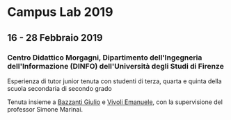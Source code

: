 # Campus Lab 2019 

## 16 - 28 Febbraio 2019
### Centro Didattico Morgagni, Dipartimento dell'Ingegneria dell'Informazione (DINFO) dell'Università degli Studi di Firenze

Esperienza di tutor junior tenuta con studenti di terza, quarta e quinta della scuola secondaria di secondo grado

Tenuta insieme a [Bazzanti Giulio](https://github.com/giuliobz) e [Vivoli Emanuele](https://github.com/emanuelevivoli), con la supervisione del professor Simone Marinai. 
